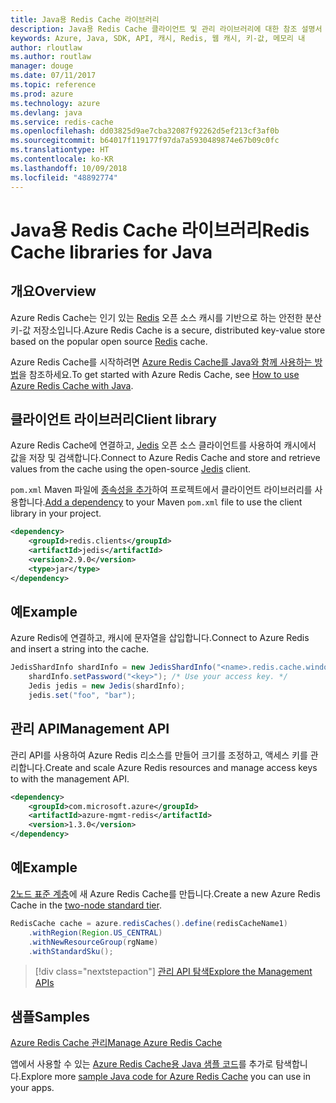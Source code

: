 ```yaml
---
title: Java용 Redis Cache 라이브러리
description: Java용 Redis Cache 클라이언트 및 관리 라이브러리에 대한 참조 설명서
keywords: Azure, Java, SDK, API, 캐시, Redis, 웹 캐시, 키-값, 메모리 내
author: rloutlaw
ms.author: routlaw
manager: douge
ms.date: 07/11/2017
ms.topic: reference
ms.prod: azure
ms.technology: azure
ms.devlang: java
ms.service: redis-cache
ms.openlocfilehash: dd03825d9ae7cba32087f92262d5ef213cf3af0b
ms.sourcegitcommit: b64017f119177f97da7a5930489874e67b09c0fc
ms.translationtype: HT
ms.contentlocale: ko-KR
ms.lasthandoff: 10/09/2018
ms.locfileid: "48892774"
---
```

# <a name="redis-cache-libraries-for-java"></a><span data-ttu-id="df604-104">Java용 Redis Cache 라이브러리</span><span class="sxs-lookup"><span data-stu-id="df604-104">Redis Cache libraries for Java</span></span>

## <a name="overview"></a><span data-ttu-id="df604-105">개요</span><span class="sxs-lookup"><span data-stu-id="df604-105">Overview</span></span>

<span data-ttu-id="df604-106">Azure Redis Cache는 인기 있는 [Redis](https://redis.io/) 오픈 소스 캐시를 기반으로 하는 안전한 분산 키-값 저장소입니다.</span><span class="sxs-lookup"><span data-stu-id="df604-106">Azure Redis Cache is a secure, distributed key-value store based on the popular open source [Redis](https://redis.io/) cache.</span></span> 

<span data-ttu-id="df604-107">Azure Redis Cache를 시작하려면 [Azure Redis Cache를 Java와 함께 사용하는 방법](/azure/redis-cache/cache-java-get-started)을 참조하세요.</span><span class="sxs-lookup"><span data-stu-id="df604-107">To get started with Azure Redis Cache, see [How to use Azure Redis Cache with Java](/azure/redis-cache/cache-java-get-started).</span></span>

## <a name="client-library"></a><span data-ttu-id="df604-108">클라이언트 라이브러리</span><span class="sxs-lookup"><span data-stu-id="df604-108">Client library</span></span>

<span data-ttu-id="df604-109">Azure Redis Cache에 연결하고, [Jedis](https://github.com/xetorthio/jedis) 오픈 소스 클라이언트를 사용하여 캐시에서 값을 저장 및 검색합니다.</span><span class="sxs-lookup"><span data-stu-id="df604-109">Connect to Azure Redis Cache and store and retrieve values from the cache using the open-source [Jedis](https://github.com/xetorthio/jedis) client.</span></span>  

<span data-ttu-id="df604-110">`pom.xml` Maven 파일에 [종속성을 추가](https://maven.apache.org/guides/getting-started/index.html#How_do_I_use_external_dependencies)하여 프로젝트에서 클라이언트 라이브러리를 사용합니다.</span><span class="sxs-lookup"><span data-stu-id="df604-110">[Add a dependency](https://maven.apache.org/guides/getting-started/index.html#How_do_I_use_external_dependencies) to your Maven `pom.xml` file to use the client library in your project.</span></span>   

```XML
<dependency>
    <groupId>redis.clients</groupId>
    <artifactId>jedis</artifactId>
    <version>2.9.0</version>
    <type>jar</type>
</dependency>
```

## <a name="example"></a><span data-ttu-id="df604-111">예</span><span class="sxs-lookup"><span data-stu-id="df604-111">Example</span></span>

<span data-ttu-id="df604-112">Azure Redis에 연결하고, 캐시에 문자열을 삽입합니다.</span><span class="sxs-lookup"><span data-stu-id="df604-112">Connect to Azure Redis and insert a string into the cache.</span></span>

```java
JedisShardInfo shardInfo = new JedisShardInfo("<name>.redis.cache.windows.net", 6380, useSsl);
    shardInfo.setPassword("<key>"); /* Use your access key. */
    Jedis jedis = new Jedis(shardInfo);
    jedis.set("foo", "bar");
```

## <a name="management-api"></a><span data-ttu-id="df604-113">관리 API</span><span class="sxs-lookup"><span data-stu-id="df604-113">Management API</span></span>

<span data-ttu-id="df604-114">관리 API를 사용하여 Azure Redis 리소스를 만들어 크기를 조정하고, 액세스 키를 관리합니다.</span><span class="sxs-lookup"><span data-stu-id="df604-114">Create and scale Azure Redis resources and manage access keys to with the management API.</span></span>

```XML
<dependency>
    <groupId>com.microsoft.azure</groupId>
    <artifactId>azure-mgmt-redis</artifactId>
    <version>1.3.0</version>
</dependency>
```

## <a name="example"></a><span data-ttu-id="df604-115">예</span><span class="sxs-lookup"><span data-stu-id="df604-115">Example</span></span>

<span data-ttu-id="df604-116">[2노드 표준 계층](https://azure.microsoft.com/services/cache/)에 새 Azure Redis Cache를 만듭니다.</span><span class="sxs-lookup"><span data-stu-id="df604-116">Create a new Azure Redis Cache in the [two-node standard tier](https://azure.microsoft.com/services/cache/).</span></span> 

```java
RedisCache cache = azure.redisCaches().define(redisCacheName1)
    .withRegion(Region.US_CENTRAL)
    .withNewResourceGroup(rgName)
    .withStandardSku();
```

> [!div class="nextstepaction"]
> [<span data-ttu-id="df604-117">관리 API 탐색</span><span class="sxs-lookup"><span data-stu-id="df604-117">Explore the Management APIs</span></span>](/java/api/overview/azure/rediscache/management)

## <a name="samples"></a><span data-ttu-id="df604-118">샘플</span><span class="sxs-lookup"><span data-stu-id="df604-118">Samples</span></span>

[<span data-ttu-id="df604-119">Azure Redis Cache 관리</span><span class="sxs-lookup"><span data-stu-id="df604-119">Manage Azure Redis Cache</span></span>](https://github.com/Azure-Samples/redis-java-manage-cache)   

<span data-ttu-id="df604-120">앱에서 사용할 수 있는 [Azure Redis Cache용 Java 샘플 코드](https://azure.microsoft.com/resources/samples/?platform=java&term=redis)를 추가로 탐색합니다.</span><span class="sxs-lookup"><span data-stu-id="df604-120">Explore more [sample Java code for Azure Redis Cache](https://azure.microsoft.com/resources/samples/?platform=java&term=redis) you can use in your apps.</span></span>
